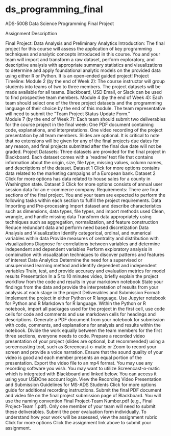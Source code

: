# ds_programming_final
ADS-500B Data Science Programming Final Project

Assignment Descripttion

Final Project: Data Analysis and Preliminary Analytics
Introduction:
The final project for this course will assess the application of key programming techniques and analytic concepts introduced in this course. You and your team will import and transform a raw dataset, perform exploratory, and descriptive analysis with appropriate summary statistics and visualizations to determine and apply foundational analytic models on the provided data using either R or Python. It is an open-ended guided project!
Project Timeline:
Module 2 (by the end of Week 2): The course instructor will group students into teams of two to three members. The project datasets will be made available for all teams. Blackboard, USD Email, or Slack can be used to find prospective team members. 
Module 4 (by the end of Week 4): Each team should select one of the three project datasets and the programming language of their choice by the end of this module. The team representative will need to submit the "Team Project Status Update Form."  
Module 7 (by the end of Week 7): Each team should submit two deliverables for the course project in the final week:
One PDF document containing code, explanations, and interpretations.
One video recording of the project presentation by all team members. Slides are optional.
It is critical to note that no extensions will be given for any of the final projects due dates for any reason, and final projects submitted after the final due date will not be graded.
Project Datasets:
Three datasets are provided for the final project in Blackboard. Each dataset comes with a ‘readme’ text file that contains information about the origin, size, file type, missing values, column names, and descriptions of the dataset.
Dataset 1 Click for more options contains data related to the marketing campaigns of a European bank. 
Dataset 2 Click for more options has data related to house sales for a county in Washington state.
Dataset 3 Click for more options consists of annual user session data for an e-commerce company.
Requirements:
There are four sections of the final project. You and your team are expected to perform the following tasks within each section to fulfill the project requirements.
Data Importing and Pre-processing
Import dataset and describe characteristics such as dimensions, data types, file types, and import methods used
Clean, wrangle, and handle missing data
Transform data appropriately using techniques such as aggregation, normalization, and feature construction
Reduce redundant data and perform need based discretization
Data Analysis and Visualization
Identify categorical, ordinal, and numerical variables within data
Provide measures of centrality and distribution with visualizations
Diagnose for correlations between variables and determine independent and dependent variables
Perform exploratory analysis in combination with visualization techniques to discover patterns and features of interest
Data Analytics
Determine the need for a supervised or unsupervised learning method and identify dependent and independent variables
Train, test, and provide accuracy and evaluation metrics for model results
Presentation
In a 5 to 10 minutes video, briefly explain the project workflow from the code and results in your markdown notebook
State your findings from the data and provide the interpretation of results from your analysis at each stage in the project
Deliverables and Submission Format:
Implement the project in either Python or R language. Use Jupyter notebook for Python and R Markdown for R language. Within the Python or R notebook, import all packages used for the project in the first cell, use code cells for code and comments and use markdown cells for headings and descriptions. Generate a PDF document from your notebook for submission with code, comments, and explanations for analysis and results within the notebook. Divide the work equally between the team members for the first three sections, everyone needs to code.
Prepare a recorded video presentation of your project (slides are optional, but recommended) using a screencasting tool, such as Screencast-o-matic or Zoom to record your screen and provide a voice narration. Ensure that the sound quality of your video is good and each member presents an equal portion of the presentation. Export the video file to an mp4 format.
You may use any recording software you wish. You may want to utilize Screencast-o-matic which is integrated with Blackboard and linked below. You can access it using your USDOne account login. View the Recording Video Presentation and Submission Guidelines for MS-ADS Students Click for more options  guide for additional recording instructions.
Submit the final PDF document and video file on the final project submission page of Blackboard. You will use the naming convention Final Project-Team Number.pdf (e.g., Final Project-Team 1.pdf). Only one member of your team will need to submit these deliverables.
Submit the peer evaluation form individually.
To understand how your work will be assessed, view the assignment rubric Click for more options
Click the assignment link above to submit your assignment.

